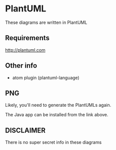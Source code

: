 # PlantUML

These diagrams are written in PlantUML

## Requirements

http://plantuml.com

## Other info

* atom plugin (plantuml-language)

## PNG

Likely, you'll need to generate the PlantUMLs again.

The Java app can be installed from the link above.

## DISCLAIMER

There is no super secret info in these diagrams
